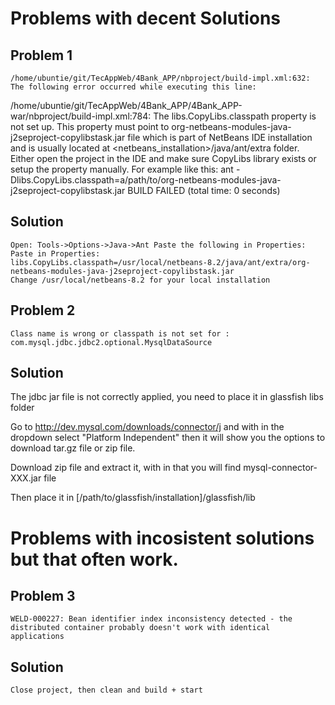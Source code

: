 # Problems with decent Solutions
## Problem 1
	/home/ubuntie/git/TecAppWeb/4Bank_APP/nbproject/build-impl.xml:632: The following error occurred while executing this line:
/home/ubuntie/git/TecAppWeb/4Bank_APP/4Bank_APP-war/nbproject/build-impl.xml:784: The libs.CopyLibs.classpath property is not set up.
This property must point to 
org-netbeans-modules-java-j2seproject-copylibstask.jar file which is part
of NetBeans IDE installation and is usually located at 
<netbeans_installation>/java<version>/ant/extra folder.
Either open the project in the IDE and make sure CopyLibs library
exists or setup the property manually. For example like this:
 ant -Dlibs.CopyLibs.classpath=a/path/to/org-netbeans-modules-java-j2seproject-copylibstask.jar
BUILD FAILED (total time: 0 seconds)

## Solution
	Open: Tools->Options->Java->Ant Paste the following in Properties:
	Paste in Properties:
	libs.CopyLibs.classpath=/usr/local/netbeans-8.2/java/ant/extra/org-netbeans-modules-java-j2seproject-copylibstask.jar
	Change /usr/local/netbeans-8.2 for your local installation

## Problem 2
	Class name is wrong or classpath is not set for : com.mysql.jdbc.jdbc2.optional.MysqlDataSource

## Solution
The jdbc jar file is not correctly applied, you need to place it in glassfish libs folder

Go to http://dev.mysql.com/downloads/connector/j and with in the dropdown select "Platform Independent" then it will show you the options to download tar.gz file or zip file.

Download zip file and extract it, with in that you will find mysql-connector-XXX.jar file

Then place it in [/path/to/glassfish/installation]/glassfish/lib

# Problems with incosistent solutions but that often work.

## Problem 3
	WELD-000227: Bean identifier index inconsistency detected - the distributed container probably doesn't work with identical applications

## Solution
	Close project, then clean and build + start
